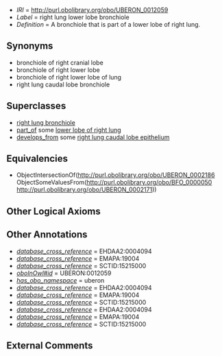  * *IRI* = http://purl.obolibrary.org/obo/UBERON_0012059
 * *Label* = right lung lower lobe bronchiole
 * *Definition* = A bronchiole that is part of a lower lobe of right lung.

## Synonyms

 * bronchiole of right cranial lobe
 * bronchiole of right lower lobe
 * bronchiole of right lower lobe of lung
 * right lung caudal lobe bronchiole

## Superclasses

 * [right lung bronchiole](../../UBERON/38/UBERON_0003538.md)
 * [part_of](../../BFO/50/BFO_0000050.md) some [lower lobe of right lung](../../UBERON/71/UBERON_0002171.md)
 * [develops_from](../../RO/02/RO_0002202.md) some [right lung caudal lobe epithelium](../../UBERON/40/UBERON_0005640.md)

## Equivalencies

 * ObjectIntersectionOf(<http://purl.obolibrary.org/obo/UBERON_0002186> ObjectSomeValuesFrom(<http://purl.obolibrary.org/obo/BFO_0000050> <http://purl.obolibrary.org/obo/UBERON_0002171>))

## Other Logical Axioms


## Other Annotations

 * *[database_cross_reference](../../ef/oboInOwl#hasDbXref.md)* = EHDAA2:0004094
 * *[database_cross_reference](../../ef/oboInOwl#hasDbXref.md)* = EMAPA:19004
 * *[database_cross_reference](../../ef/oboInOwl#hasDbXref.md)* = SCTID:15215000
 * *[oboInOwl#id](../../id/oboInOwl#id.md)* = UBERON:0012059
 * *[has_obo_namespace](../../ce/oboInOwl#hasOBONamespace.md)* = uberon
 * *[database_cross_reference](../../ef/oboInOwl#hasDbXref.md)* = EHDAA2:0004094
 * *[database_cross_reference](../../ef/oboInOwl#hasDbXref.md)* = EMAPA:19004
 * *[database_cross_reference](../../ef/oboInOwl#hasDbXref.md)* = SCTID:15215000
 * *[database_cross_reference](../../ef/oboInOwl#hasDbXref.md)* = EHDAA2:0004094
 * *[database_cross_reference](../../ef/oboInOwl#hasDbXref.md)* = EMAPA:19004
 * *[database_cross_reference](../../ef/oboInOwl#hasDbXref.md)* = SCTID:15215000

## External Comments

